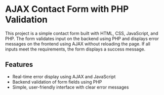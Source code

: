 # AJAX Contact Form with PHP Validation

This project is a simple contact form built with HTML, CSS, JavaScript, and PHP.
The form validates input on the backend using PHP and displays error messages on the frontend using AJAX without reloading the page.
If all inputs meet the requirements, the form displays a success message.

## Features

- Real-time error display using AJAX and JavaScript
- Backend validation of form fields using PHP
- Simple, user-friendly interface with clear error messages
